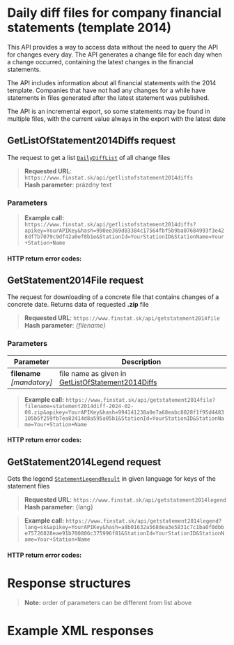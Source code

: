 # Daily diff files for company financial statements (template 2014)
This API provides a way to access data without the need to query the API for changes every day. The API generates a change file for each day when a change occurred, containing the latest changes in the financial statements.

The API includes information about all financial statements with the 2014 template. Companies that have not had any changes for a while have statements in files generated after the latest statement was published.

The API is an incremental export, so some statements may be found in multiple files, with the current value always in the export with the latest date

## GetListOfStatement2014Diffs request
The request to get a list [`DailyDiffList`](#DailyDiffList) of all change files

> **Requested URL**: ```https://www.finstat.sk/api/getlistofstatement2014diffs```<br />
> **Hash parameter**: prázdny text

### Parameters
[](../../../common/parameters/parameters-en.md ':include')

> **Example call:** ```https://www.finstat.sk/api/getlistofstatement2014diffs?apikey=YourAPIKey&hash=990ee369d83384c17564fbf5b9ba07684993f3e428df7b7079c9df42a0ef0b1e&StationId=YourStationID&StationName=Your+Station+Name```

#### HTTP return error codes:
[](../../../common/http/errorcodes-sk.md ':include')

## GetStatement2014File request
The request for downloading of a concrete file that contains changes of a concrete date.
Returns data of requested **.zip** file

> **Requested URL**: ```https://www.finstat.sk/api/getstatement2014file```<br />
> **Hash parameter**: *{filename}*

### Parameters
| Parameter | Description |
| ----------- | ----------- |
| **filename**<br />*[mandatory]*| file name as given in [GetListOfStatement2014Diffs](#getlistofstatement2014diffs-request) |

[](../../../common/parameters/parameters-en.md ':include')

> **Example call:** ```https://www.finstat.sk/api/getstatement2014file?filename=statement2014diff-2024-02-08.zip&apikey=YourAPIKey&hash=994141238a0e7a68eabc8028f1f95d4483105b5f259fb7ea82414d8a595a05b1&StationId=YourStationID&StationName=Your+Station+Name```

#### HTTP return error codes:
[](../../../common/http/errorcodes-en-file.md ':include')

[](../../../common/http/errorcodes-en.md ':include')

## GetStatement2014Legend request

Gets the legend [`StatementLegendResult`](#StatementLegendResult) in given language for keys of the statement files

> **Requested URL**: ```https://www.finstat.sk/api/getstatement2014legend```<br />
> **Hash parameter**: {lang}

[](../../../common/parameters/lang-en.md ':include')

[](../../../common/parameters/parameters-en.md ':include')

> **Example call:** ```https://www.finstat.sk/api/getstatement2014legend?lang=sk&apikey=YourAPIKey&hash=a8b01632a568dea3e5831c7c1ba0f0dbbe75726828eae91b700806c375996f81&StationId=YourStationID&StationName=Your+Station+Name```

#### HTTP return error codes:
[](../../../common/http/errorcodes-en.md ':include')

# Response structures
[](../../../common/responses/diff-en.md ':include')

[](../../../common/responses/dailydiff-en.md ':include')

[](../../../common/responses/statementlegendresult-en.md ':include')

[](../../../common/responses/statementlegendvalue-en.md ':include')

> **Note:** order of parameters can be different from list above

# Example XML responses
[](../../../common/examples/diff-statement.md ':include')

[](../../../common/examples/diff-statement2014-legend.md ':include')